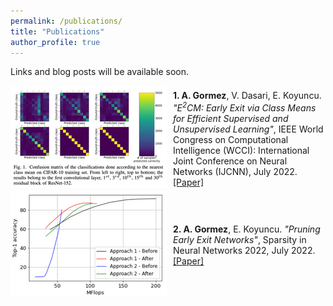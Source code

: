 ```yaml
---
permalink: /publications/
title: "Publications"
author_profile: true
---
```


Links and blog posts will be available soon.

<style>
img {
  padding-right: 10px;
  padding-bottom: 5px;
}
.box {
   display: flex;
   align-items:center;
}
</style>


<div class="box">
  <img style="vertical-align:middle; float: left" src="/assets/publications/e2cmfig.png" alt="">
  <span style=""><b>1. A. Gormez</b>, V. Dasari, E. Koyuncu. <em>"E<sup>2</sup>CM: Early Exit via Class Means for Efficient Supervised and Unsupervised Learning"</em>, IEEE World Congress on Computational Intelligence (WCCI): International Joint Conference on Neural Networks (IJCNN), July 2022. <a href="https://alperengormez.github.io/publications/">[Paper]</a></span>
</div>


<div class="box">
  <img style="vertical-align:middle; float: left" src="/assets/publications/snnfig.png" alt="">
  <span style=""><b>2. A. Gormez</b>, E. Koyuncu. <em>"Pruning Early Exit Networks"</em>, Sparsity in Neural Networks 2022, July 2022. <a href="https://alperengormez.github.io/publications/">[Paper]</a></span>
</div>